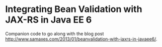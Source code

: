 # Integrating Bean Validation with JAX-RS in Java EE 6

Companion code to go along with the blog post http://www.samaxes.com/2013/01/beanvalidation-with-jaxrs-in-javaee6/.
